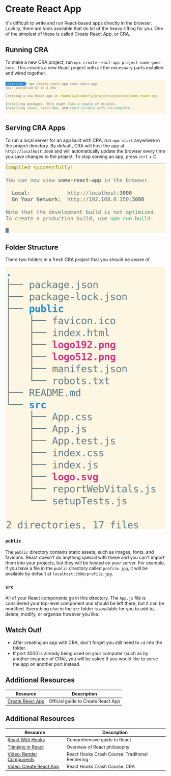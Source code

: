 # Create React App

It's difficult to write and run React-based apps directly in the browser. Luckily, there are tools available that do lot of the heavy-lifting for you. One of the simplest of these is called Create React App, or CRA.

## Running CRA

To make a new CRA project, run `npx create-react-app project-name-goes-here`. This creates a new React project with all the necessary parts installed and wired together.

![Running npx create-react-app project-name-goes-here](assets/cra-1.png)

## Serving CRA Apps

To run a local server for an app built with CRA, run `npm start` anywhere in the project directory. By default, CRA will host the app at `http://localhost:3000` and will automatically update the browser every time you save changes to the project. To stop serving an app, press `ctrl` + C.

![Serving a CRA app](assets/cra-2.png)

## Folder Structure

There two folders in a fresh CRA project that you should be aware of.

![Structure of a fresh CRA app](assets/cra-3.png)

### `public`

The `public` directory contains static assets, such as images, fonts, and favicons. React doesn't do anything special with these and you can't import them into your projects, but they will be hosted on your server. For example, if you have a file in the `public` directory called `profile.jpg`, it will be available by default at `localhost:3000/profile.jpg`.

### `src`

All of your React components go in this directory. The `App.js` file is considered your top-level component and should be left there, but it can be modified. Everything else in the `src` folder is available for you to add to, delete, modify, or organize however you like.

## Watch Out!

* After creating an app with CRA, don't forget you still need to `cd` into the folder.
* If port 3000 is already being used on your computer (such as by another instance of CRA), you will be asked if you would like to serve the app on another port instead.

## Additional Resources

| Resource | Description |
| --- | --- |
| [Create React App](https://create-react-app.dev/docs/getting-started) | Official guide to Create React App |

## Additional Resources

| Resource | Description |
| --- | --- |
| [React With Hooks](https://reactwithhooks.netlify.app/) | Comprehensive guide to React |
| [Thinking in React](https://reactwithhooks.netlify.app/docs/thinking-in-react.html) | Overview of React philosophy |
| [Video: Render Components](https://www.youtube.com/watch?v=9U3IhLAnSxM&t=2217s) | React Hooks Crash Course: Traditional Rendering |
| [Video: Create React App](https://www.youtube.com/watch?v=9U3IhLAnSxM&t=2417s) | React Hooks Crash Course: CRA |

